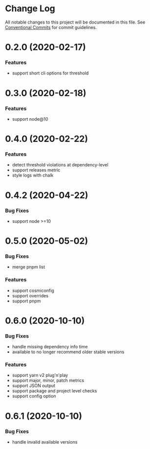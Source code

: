 # Change Log

All notable changes to this project will be documented in this file.
See [Conventional Commits](https://conventionalcommits.org) for commit guidelines.

# 0.2.0 (2020-02-17)

### Features

- support short cli options for threshold

# 0.3.0 (2020-02-18)

### Features

- support node@10

# 0.4.0 (2020-02-22)

### Features

- detect threshold violations at dependency-level
- support releases metric
- style logs with chalk

# 0.4.2 (2020-04-22)

### Bug Fixes

- support node >=10

# 0.5.0 (2020-05-02)

### Bug Fixes

- merge pnpm list

### Features

- support cosmiconfig
- support overrides
- support pnpm

# 0.6.0 (2020-10-10)

### Bug Fixes

- handle missing dependency info time
- available to no longer recommend older stable versions

### Features

- support yarn v2 plug'n'play
- support major, minor, patch metrics
- support JSON output
- support package and project level checks
- support config option

# 0.6.1 (2020-10-10)

### Bug Fixes

- handle invalid available versions
